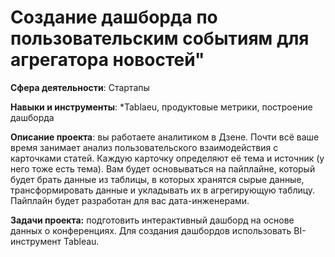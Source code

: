 # Создание дашборда по пользовательским событиям для агрегатора новостей"

**Сфера деятельности**: Стартапы

**Навыки и инструменты**: *Tablaeu, продуктовые метрики, построение дашборда

**Описание проекта**: вы работаете аналитиком в Дзене. Почти всё ваше время занимает анализ пользовательского взаимодействия с карточками статей.
Каждую карточку определяют её тема и источник (у него тоже есть тема).  Вам будет основываться на пайплайне, который будет брать данные из таблицы, в которых хранятся сырые данные, трансформировать данные и укладывать их в агрегирующую таблицу. Пайплайн будет разработан для вас дата-инженерами.

**Задачи проекта:** подготовить интерактивный дашборд на основе данных о конференциях. Для создания дашбордов использовать BI-инструмент Tableau.
